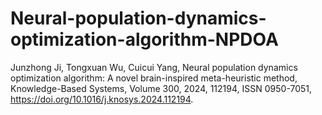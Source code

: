 # Neural-population-dynamics-optimization-algorithm-NPDOA

Junzhong Ji, Tongxuan Wu, Cuicui Yang,
Neural population dynamics optimization algorithm: A novel brain-inspired meta-heuristic method,
Knowledge-Based Systems,
Volume 300,
2024,
112194,
ISSN 0950-7051,
https://doi.org/10.1016/j.knosys.2024.112194.
